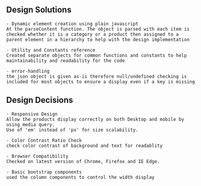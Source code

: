 ## Design Solutions

 	- Dynamic element creation using plain javascript
 	At the parseContent function. The object is parsed with each item is checked whether it is a category or a product then assigned to a parent element in a hierarchy to help with the design implementation

 	- Utility and Constants reference
 	Created separate objects for common functions and constants to help maintainability and readability for the code

	- error-handling
	the json object is given as-is therefore null/undefined checking is included for most objects to ensure a display even if a key is missing

## Design Decisions

	- Responsive Design
	Allow the products display correctly on both Desktop and mobile by using media query.
	Use of 'em' instead of 'px' for size scalability.

	- Color Contrast Ratio Check
	check color contrast of background and text for readablity

	- Browser Compatibility
	Checked on latest version of Chrome, Firefox and IE Edge.

	- Basic bootstrap components
	used the column components to control the width display